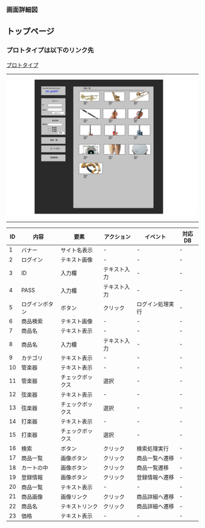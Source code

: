 ### 画面詳細図
## トップページ
### プロトタイプは以下のリンク先
[プロトタイプ](https://www.figma.com/file/ShiLUM1rpaCOGG5ZgswTCE/Untitled?node-id=2%3A3)
*****

<img src="../img/toppage.png" width="500">

*****

|ID|内容|要素|アクション|イベント|対応DB|
|--|---|-----|----------|-------|------|
|1|バナー|サイト名表示|-|-|-|
|2|ログイン|テキスト画像|-|-|-|
|3|ID|入力欄|テキスト入力|-|-|
|4|PASS|入力欄|テキスト入力|-|-|
|5|ログインボタン|ボタン|クリック|ログイン処理実行|-|
|6|商品検索|テキスト画像|-|-|-|
|7|商品名|テキスト表示|-|-|-|
|8|商品名|入力欄|テキスト入力|-|-|
|9|カテゴリ|テキスト表示|-|-|-|
|10|管楽器|テキスト表示|-|-|-|
|11|管楽器|チェックボックス|選択|-|-|
|12|弦楽器|テキスト表示|-|-|-|
|13|弦楽器|チェックボックス|選択|-|-|
|14|打楽器|テキスト表示|-|-|-|
|15|打楽器|チェックボックス|選択|-|-|-|
|16|検索|ボタン|クリック|検索処理実行|-|
|17|商品一覧|画像ボタン|クリック|商品一覧へ遷移|-|
|18|カートの中|画像ボタン|クリック|商品一覧遷移|-|
|19|登録情報|画像ボタン|クリック|登録情報へ遷移|-|
|20|商品一覧|テキスト表示|-|-|-|
|21|商品画像|画像リンク|クリック|商品詳細へ遷移|-|
|22|商品名|テキストリンク|クリック|商品詳細へ遷移|-|
|23|価格|テキスト表示|-|-|-|
